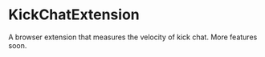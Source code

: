 # KickChatExtension
A browser extension that measures the velocity of kick chat. More features soon.

